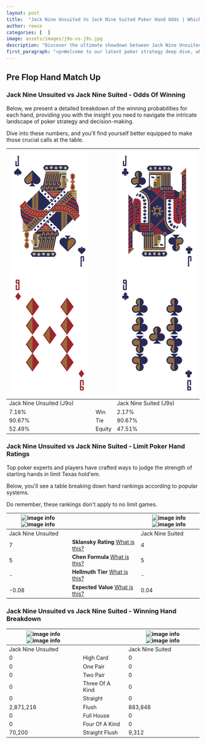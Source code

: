 ```yaml
---
layout: post
title:  "Jack Nine Unsuited Vs Jack Nine Suited Poker Hand Odds | Which Is The Better Hand In Poker? A Complete Guide"
author: reece
categories: [  ]
image: assets/images/j9o-vs-j9s.jpg
description: "Discover the ultimate showdown between Jack Nine Unsuited and Jack Nine Suited in poker! Uncover the odds, strategies, and scenarios where one hand triumphs over the other. Get ready to up your poker game with this thrilling analysis."
first_paragraph: "<p>Welcome to our latest poker strategy deep dive, where we're pitting two distinct hands against each other in a high-stakes showdown: Jack Nine Unsuited vs Jack Nine Suited.</p><p>In the dynamic world of poker, every decision counts, and knowing which hand holds the upper hand is key to your success at the table.</p><p>In this article, we'll dissect these two hands, explore the scenarios where one dominates the other, and equip you with the knowledge to make strategic choices that can tip the odds in your favor.</p><p>Get ready to unravel the intriguing dynamics of these poker hands and elevate your game to new heights.</p>"
---
```




[comment]: # (sp0)

## Pre Flop Hand Match Up

<div class="table hand-ratings" markdown="1"> 



### Jack Nine Unsuited vs Jack Nine Suited - Odds Of Winning

Below, we present a detailed breakdown of the winning probabilities for each hand, providing you with the insight you need to navigate the intricate landscape of poker strategy and decision-making. 

Dive into these numbers, and you'll find yourself better equipped to make those crucial calls at the table.


    
| ![image info](assets/images/hand1/j.png) ![image info](assets/images/hand1/9o.png) |  | ![image info](assets/images/hand2/j.png) ![image info](assets/images/hand2/9.png) |
| -------- | -------- | -------- |
| Jack Nine Unsuited (J9o) |  | Jack Nine Suited (J9s) |
| 7.16% | Win | 2.17% |
| 90.67% | Tie | 90.67% |
| 52.49% | Equity | 47.51% |




[comment]: # (sp1)



### Jack Nine Unsuited vs Jack Nine Suited - Limit Poker Hand Ratings

Top poker experts and players have crafted ways to judge the strength of starting hands in limit Texas hold'em. 

Below, you'll see a table breaking down hand rankings according to popular systems. 

Do remember, these rankings don't apply to no limit games.


    
| ![image info](https://www.riverpairs.com/assets/images/hand1/j.png) ![image info](https://www.riverpairs.com/assets/images/hand1/9o.png) |  | ![image info](https://www.riverpairs.com/assets/images/hand2/j.png) ![image info](https://www.riverpairs.com/assets/images/hand2/9.png) |
| -------- | -------- | -------- |
| Jack Nine Unsuited |  | Jack Nine Suited |
| 7 | **Sklansky Rating** [What is this?](/sklansky-rating-explained) | 4 |
| 5 | **Chen Formula** [What is this?](/chen-formula-explained) | 5 |
| - | **Hellmuth Tier** [What is this?](/Hellmuth-tier-explained) | - |
| -0.08 | **Expected Value** [What is this?](/expected-value-explained) | 0.04 |




[comment]: # (sp2)



### Jack Nine Unsuited vs Jack Nine Suited - Winning Hand Breakdown


    
| ![image info](https://www.riverpairs.com/assets/images/hand1/j.png) ![image info](https://www.riverpairs.com/assets/images/hand1/9o.png) |  | ![image info](https://www.riverpairs.com/assets/images/hand2/j.png) ![image info](https://www.riverpairs.com/assets/images/hand2/9.png) |
| -------- | -------- | -------- |
| Jack Nine Unsuited |  | Jack Nine Suited |
| 0 | High Card | 0 |
| 0 | One Pair | 0 |
| 0 | Two Pair | 0 |
| 0 | Three Of A Kind | 0 |
| 0 | Straight | 0 |
| 2,871,216 | Flush | 883,848 |
| 0 | Full House | 0 |
| 0 | Four Of A Kind | 0 |
| 70,200 | Straight Flush | 9,312 |




[comment]: # (sp3)



</div>

[comment]: # (sp4)



[comment]: # (sp5)

